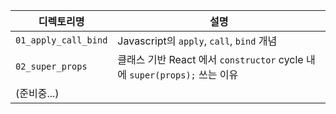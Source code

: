 | 디렉토리명           | 설명                                                         |
| -------------------- | ------------------------------------------------------------ |
| `01_apply_call_bind` | Javascript의 `apply`, `call`, `bind` 개념                    |
| `02_super_props`     | 클래스 기반 React 에서 `constructor` cycle 내에 `super(props);` 쓰는 이유 |
| (준비중...)          |                                                              |

